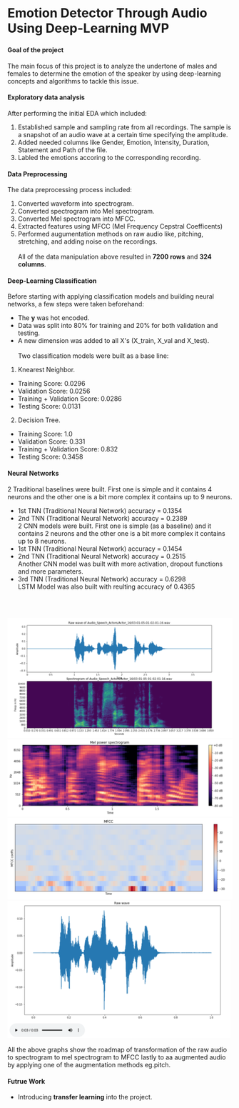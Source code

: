# Emotion Detector Through Audio Using Deep-Learning MVP

### 
#### Goal of the project
The main focus of this project is to analyze the undertone of males and females to determine the emotion of the speaker by using deep-learning concepts and algorithms
to tackle this issue.

#### Exploratory data analysis
After performing the initial EDA which included:
1. Established sample and sampling rate from all recordings. The sample is a snapshot of an audio wave at a certain time specifying the amplitude.
2. Added needed columns like Gender, Emotion, Intensity, Duration, Statement and Path of the file.
3. Labled the emotions accoring to the corresponding recording.

#### Data Preprocessing
The data preprocessing process included:
1. Converted waveform into spectrogram.
2. Converted spectrogram into Mel spectrogram.
3. Converted Mel spectrogram into MFCC.
4. Extracted features using MFCC (Mel Frequency Cepstral Coefficents)
5. Performed augumentation methods on raw audio like, pitching, stretching, and adding noise on the recordings.<br><br>
All of the data manipulation above resulted in **7200 rows** and **324 columns**.


#### Deep-Learning Classification 
Before starting with applying classification models and building neural networks, a few steps were taken beforehand:
- The **y** was hot encoded.
- Data was split into 80% for training and 20% for both validation and testing.
- A new dimension was added to all X's (X_train, X_val and X_test).<br><br>Two classification models were built as a base line:
1. Knearest Neighbor.
  - Training Score: 0.0296
  - Validation Score: 0.0256
  - Training + Validation Score: 0.0286
  - Testing Score: 0.0131
2. Decision Tree.
  - Training Score: 1.0
  - Validation Score: 0.331
  - Training + Validation Score: 0.832
  - Testing Score: 0.3458
 #### Neural Networks
 2 Traditional baselines were built. First one is simple and it contains 4 neurons and the other one is a bit more complex it contains up to 9 neurons.
 - 1st TNN (Traditional Neural Network) accuracy = 0.1354
 - 2nd TNN (Traditional Neural Network) accuracy = 0.2389 <br>
 2 CNN models were built. First one is simple (as a baseline) and it contains 2 neurons and the other one is a bit more complex it contains up to 8 neurons.
 - 1st TNN (Traditional Neural Network) accuracy = 0.1454
 - 2nd TNN (Traditional Neural Network) accuracy = 0.2515 <br>
 Another CNN model was built with more activation, dropout functions and more parameters.<br>
 - 3rd TNN (Traditional Neural Network) accuracy = 0.6298 <br>
 LSTM Model was also built with reulting accuracy of 0.4365
 
<br><br>

<img src="https://github.com/amjadalth/Emotions-Detector-DeepLearning/blob/main/raw-spec.png" width="600"/><br>
<img src="https://github.com/amjadalth/Emotions-Detector-DeepLearning/blob/main/mel-spec.png" width="600"/><br>
<img src="https://github.com/amjadalth/Emotions-Detector-DeepLearning/blob/main/mfcc.png" width="600"/><br>
<img src="https://github.com/amjadalth/Emotions-Detector-DeepLearning/blob/main/pitched-audio.png" width="500"/><br>

All the above graphs show the roadmap of transformation of the raw audio to spectrogram to mel spectrogram to MFCC lastly to aa augmented audio by applying one of the
augmentation methods eg.pitch.

#### Futrue Work
- Introducing **transfer learning** into the project.



